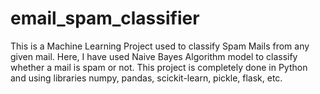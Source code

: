 # email_spam_classifier
This is a Machine Learning Project used to classify Spam Mails from any given mail. Here, I have used Naive Bayes Algorithm model to classify whether a mail is spam or not.
This project is completely done in Python and using libraries numpy, pandas, scickit-learn, pickle, flask, etc.
